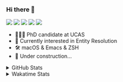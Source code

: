 ### Hi there 👋

[![](https://img.shields.io/badge/-Email-325180?logo=maildotru&logoColor=white&style=flat-square)](mailto:hi@wang.tianshu.me)
[![](https://img.shields.io/badge/-GitHub-black?logo=GitHub&style=flat-square)](https://github.com/tshu-w)
[![](https://img.shields.io/badge/-Telegram-26a5e4?labelColor=fafafa&logo=telegram&style=flat-square)](https://t.me/tshu_w) 
[![](https://img.shields.io/badge/-Twitter-1da1f2?logo=Twitter&logoColor=white&style=flat-square)](https://twitter.com/tshu_w)
[![](https://komarev.com/ghpvc/?username=tshu-w&color=blueviolet&style=flat-square)]()



- 🧑🏻‍🎓 PhD candidate at UCAS
- 🔭 Currently interested in Entity Resolution
- 🛠 macOS & Emacs & ZSH
- 🚧 Under construction...

<details>

<summary>GitHub Stats</summary>

![Tianshu's GitHub stats](https://github-readme-stats.vercel.app/api?username=tshu-w&show_icons=true&theme=buefy&count_private=true)
  
</details>


<details>
  <summary>Wakatime Stats</summary>

  Currently, files accessed by tramp cannot be tracked by wakatime, see https://github.com/wakatime/wakatime-mode/issues/27
  <br>
  
<!--START_SECTION:waka-->
![Code Time](http://img.shields.io/badge/Code%20Time-6%2C040%20hrs%2051%20mins-blue)

**I'm an Early 🐤** 

```text
🌞 Morning    79 commits     ████░░░░░░░░░░░░░░░░░░░░░   17.95% 
🌆 Daytime    194 commits    ███████████░░░░░░░░░░░░░░   44.09% 
🌃 Evening    159 commits    █████████░░░░░░░░░░░░░░░░   36.14% 
🌙 Night      8 commits      ░░░░░░░░░░░░░░░░░░░░░░░░░   1.82%

```
📅 **I'm Most Productive on Tuesday** 

```text
Monday       69 commits     ████░░░░░░░░░░░░░░░░░░░░░   15.68% 
Tuesday      154 commits    ████████░░░░░░░░░░░░░░░░░   35.0% 
Wednesday    53 commits     ███░░░░░░░░░░░░░░░░░░░░░░   12.05% 
Thursday     27 commits     █░░░░░░░░░░░░░░░░░░░░░░░░   6.14% 
Friday       54 commits     ███░░░░░░░░░░░░░░░░░░░░░░   12.27% 
Saturday     56 commits     ███░░░░░░░░░░░░░░░░░░░░░░   12.73% 
Sunday       27 commits     █░░░░░░░░░░░░░░░░░░░░░░░░   6.14%

```


📊 **This Week I Spent My Time On** 

```text
💬 Programming Languages: 
sh                       22 hrs 33 mins      █████████████████████████   100.0%

🔥 Editors: 
Zsh                      22 hrs 33 mins      █████████████████████████   100.0%

🐱‍💻 Projects: 
Terminal                 7 hrs 35 mins       ████████░░░░░░░░░░░░░░░░░   33.68% 
universal-blocker        7 hrs 30 mins       ████████░░░░░░░░░░░░░░░░░   33.26% 
jhu-mt-hw                4 hrs 28 mins       █████░░░░░░░░░░░░░░░░░░░░   19.85% 
lightning-template       2 hrs 3 mins        ██░░░░░░░░░░░░░░░░░░░░░░░   9.1% 
lit-doccano              29 mins             ░░░░░░░░░░░░░░░░░░░░░░░░░   2.21%

💻 Operating System: 
Mac                      12 hrs 7 mins       █████████████░░░░░░░░░░░░   53.74% 
Linux                    10 hrs 26 mins      ███████████░░░░░░░░░░░░░░   46.26%

```

**I Mostly Code in Python** 

```text
Python                   11 repos            ████████████░░░░░░░░░░░░░   50.0% 
HTML                     2 repos             ██░░░░░░░░░░░░░░░░░░░░░░░   9.09% 
Emacs Lisp               2 repos             ██░░░░░░░░░░░░░░░░░░░░░░░   9.09% 
JavaScript               2 repos             ██░░░░░░░░░░░░░░░░░░░░░░░   9.09% 
TeX                      2 repos             ██░░░░░░░░░░░░░░░░░░░░░░░   9.09%

```



 Last Updated on 14/10/2022 08:08:57 UTC
<!--END_SECTION:waka-->
</details>
